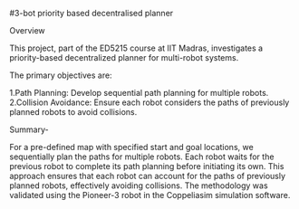 #3-bot priority based decentralised planner 

Overview

This project, part of the ED5215 course at IIT Madras, investigates a priority-based decentralized planner for multi-robot systems.

The primary objectives are:

1.Path Planning: Develop sequential path planning for multiple robots.
2.Collision Avoidance: Ensure each robot considers the paths of previously planned robots to avoid collisions.


Summary- 

For a pre-defined map with specified start and goal locations, we sequentially plan the paths for multiple robots. 
Each robot waits for the previous robot to complete its path planning before initiating its own. 
This approach ensures that each robot can account for the paths of previously planned robots, effectively avoiding collisions. 
The methodology was validated using the Pioneer-3 robot in the Coppeliasim simulation software.
